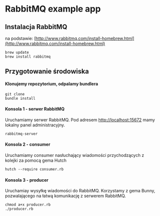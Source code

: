 # RabbitMQ example app

## Instalacja RabbitMQ
na podstawie: [http://www.rabbitmq.com/install-homebrew.html](http://www.rabbitmq.com/install-homebrew.html)

    brew update
    brew install rabbitmq


## Przygotowanie środowiska
#### Klonujemy repozytorium, odpalamy bundlera

    git clone
    bundle install


#### Konsola 1 - serwer RabbitMQ
Uruchamiamy serwer RabbitMQ. Pod adresem [http://localhost:15672](http://localhost:15672) mamy lokalny panel administracyjny.

    rabbitmq-server

#### Konsola 2 - consumer
Uruchamiamy consumer nasłuchający wiadomości przychodzących z kolejki za pomocą gema Hutch

    hutch --require consumer.rb

#### Konsola 3 - producer
Uruchamiay wysyłkę wiadomości do RabbitMQ. Korzystamy z gema Bunny, pozwalającego na łatwą komunikację z serwerem RabbitMQ.

    chmod a+x producer.rb
    ./producer.rb
